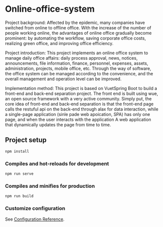 # Online-office-system

Project background: Affected by the epidemic, many companies have switched from online to offline office. With the increase of the number of people working online, the advantages of online office gradually become prominent: by automating the workflow, saving corporate office costs, realizing green office, and improving office efficiency.

Project introduction: This project implements an online office system to manage daily office affairs: daily process approval, news, notices, announcements, file information, finance, personnel, expenses, assets, administration, projects, mobile office, etc. Through the way of software, the office system can be managed according to the convenience, and the overall management and operation level can be improved.

Implementation method: This project is based on VuetSpring Boot to build a front-end and back-end separation project. The front end is built using wue, an open source framework with a very active community. Simply put, the core idea of front-end and back-end separation is that the front-end page calls the restuful api on the back-end through alax for data interaction, while a single-page application (sinle pade web apoication, SPA) has only one page, and when the user interacts with the application A web application that dynamically updates the page from time to time.

## Project setup
```
npm install
```

### Compiles and hot-reloads for development
```
npm run serve
```

### Compiles and minifies for production
```
npm run build
```

### Customize configuration
See [Configuration Reference](https://cli.vuejs.org/config/).
